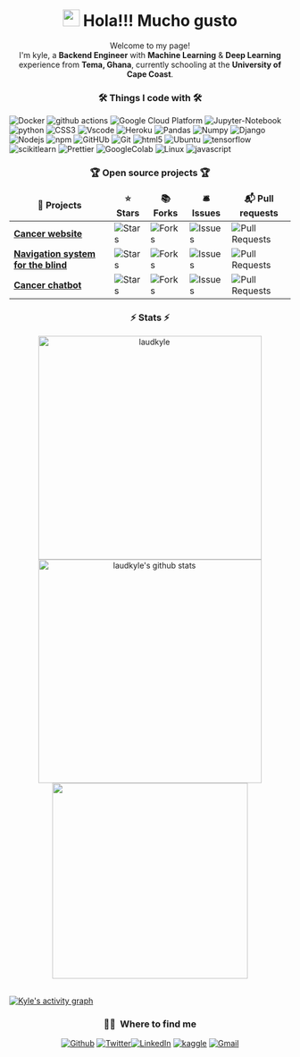 <!DOCTYPE html>
<html lang="en">
<head>
</head>
	
<body>
<h1 align="center"><img src="https://emojis.slackmojis.com/emojis/images/1531849430/4246/blob-sunglasses.gif?1531849430" width="30" /> Hola!!! Mucho gusto</h1>

<p align="center">Welcome to my page! </br>
I'm kyle, a <b>Backend Engineer</b> with <b>Machine Learning</b> & <b>Deep Learning</b> experience from <b>Tema, Ghana</b>, currently schooling at the <b>University of Cape Coast</b>. </p>

<h3 align="center">🛠️ Things I code with 🛠️</h3>

<p>
  <img alt="Docker" src="https://img.shields.io/badge/-Docker-46a2f1?style=for-the-badge&logo=docker&logoColor=white" />
  <img alt="github actions" src="https://img.shields.io/badge/-Github_Actions-2088FF?style=for-the-badge&logo=github-actions&logoColor=white" />
  <img alt="Google Cloud Platform" src="https://img.shields.io/badge/-Google_Cloud_Platform-1a73e8?style=for-the-badge&logo=google-cloud&logoColor=white" />
  <img alt="Jupyter-Notebook" src="https://img.shields.io/badge/Jupyter%20Notebook-%23286ed7?logo=jupyter&logoColor=white&style=for-the-badge" />
  <img alt="python" src="https://img.shields.io/badge/Python-%233776AB?logo=python&logoColor=white&style=for-the-badge">
  <img alt="CSS3" src="https://img.shields.io/badge/CSS%203-%231572B6?logo=css3&logoColor=white&style=for-the-badge" />
  <img alt="Vscode" src="https://img.shields.io/badge/Visual%20Studio%20Code-%23007ACC?logo=visualstudiocode&logoColor=white&style=for-the-badge" />
  <img alt="Heroku" src="https://img.shields.io/badge/-Heroku-430098?logo=heroku&logoColor=white&style=for-the-badge" />
  <img alt="Pandas" src="https://img.shields.io/badge/Pandas-%23150458?logo=pandas&logoColor=white&style=for-the-badge" />
  <img alt="Numpy" src="https://img.shields.io/badge/Numpy-%23013243?logo=numpy&logoColor=white&style=for-the-badge" />
  <img alt="Django" src="https://img.shields.io/badge/Django-%23092E20?logo=django&logoColor=white&style=for-the-badge">
  <img alt="Nodejs" src="https://img.shields.io/badge/-Nodejs-43853d?logo=Node.js&logoColor=white&style=for-the-badge" />
  <img alt="npm" src="https://img.shields.io/badge/-NPM-CB3837?logo=npm&logoColor=white&style=for-the-badge" />
  <img alt="GitHUb" src="https://img.shields.io/badge/GitHub-%23F37626?logo=github&logoColor=white&style=for-the-badge" />
  <img alt="Git" src="https://img.shields.io/badge/-Git-F05032?logo=git&logoColor=white&style=for-the-badge" />
  <img alt="html5" src="https://img.shields.io/badge/-HTML5-E34F26?logo=html5&logoColor=white&style=for-the-badge" />
  <img alt="Ubuntu" src="https://img.shields.io/badge/Ubuntu-%23E95420?logo=ubuntu&logoColor=white&style=for-the-badge" />
  <img alt="tensorflow" src="https://img.shields.io/badge/Tensorflow-%23FF6F00?logo=tensorflow&logoColor=white&style=for-the-badge">
  <img alt="scikitlearn" src="https://img.shields.io/badge/Scikit%20Learn-%23F7931E?logo=scikitlearn&logoColor=white&style=for-the-badge">
  <img alt="Prettier" src="https://img.shields.io/badge/-Prettier-F7B93E?logo=prettier&logoColor=white&style=for-the-badge" />
  <img alt="GoogleColab" src="https://img.shields.io/badge/Google%20Colab-%23F9AB00?logo=googlecolab&logoColor=white&style=for-the-badge" />
  <img alt="Linux" src="https://img.shields.io/badge/Linux-%23FCC624?logo=linux&logoColor=white&style=for-the-badge" />
  <img alt="javascript" src="https://img.shields.io/badge/JavaScript-%23dadb24?logo=javascript&logoColor=white&style=for-the-badge" />
  <br>
</p>

<h3 align="center">🏆 Open source projects 🏆</h3>
<table align="center">
  <thead align="center">
    <tr border: none;>
      <td><b>🎁 Projects</b></td>
      <td><b>⭐ Stars</b></td>
      <td><b>📚 Forks</b></td>
      <td><b>🛎 Issues</b></td>
      <td><b>📬 Pull requests</b></td>
    </tr>
  </thead>
  <tbody>
    <tr>
      <td><a href="https://github.com/laudkyle/add-life"><b>Cancer website</b></a></td>
      <td><img alt="Stars" src="https://img.shields.io/github/stars/laudkyle/add-life?style=flat-square&labelColor=343b41"/></td>
      <td><img alt="Forks" src="https://img.shields.io/github/forks/laudkyle/add-life?style=flat-square&labelColor=343b41"/></td>
      <td><img alt="Issues" src="https://img.shields.io/github/issues/laudkyle/add-life?style=flat-square&labelColor=343b41"/></td>
      <td><img alt="Pull Requests" src="https://img.shields.io/github/issues-pr/laudkyle/add-life?style=flat-square&labelColor=343b41"/></td>
    </tr>
	  <tr>
      <td><a href="https://github.com/laudkyle/Navi"><b>Navigation system for the blind</b></a></td>
      <td><img alt="Stars" src="https://img.shields.io/github/stars/laudkyle/Navi?style=flat-square&labelColor=343b41"/></td>
      <td><img alt="Forks" src="https://img.shields.io/github/forks/laudkyle/Navi?style=flat-square&labelColor=343b41"/></td>
      <td><img alt="Issues" src="https://img.shields.io/github/issues/laudkyle/Navi?style=flat-square&labelColor=343b41"/></td>
      <td><img alt="Pull Requests" src="https://img.shields.io/github/issues-pr/laudkyle/Navi?style=flat-square&labelColor=343b41"/></td>
    </tr>
    <tr>
      <td><a href="https://github.com/laudkyle/cancer_db"><b>Cancer chatbot</b></a></td>
      <td><img alt="Stars" src="https://img.shields.io/github/stars/laudkyle/cancer_db?style=flat-square&labelColor=343b41"/></td>
      <td><img alt="Forks" src="https://img.shields.io/github/forks/laudkyle/cancer_db?style=flat-square&labelColor=343b41"/></td>
      <td><img alt="Issues" src="https://img.shields.io/github/issues/laudkyle/cancer_db?style=flat-square&labelColor=343b41"/></td>
      <td><img alt="Pull Requests" src="https://img.shields.io/github/issues-pr/laudkyle/cancer_db?style=flat-square&labelColor=343b41"/></td>
    </tr>
  </tbody>
</table>

<h3 align="center">⚡ Stats ⚡</h3>

<section style="text-align: center; display: block; margin: 0 auto;">
  <a href="https://github.com/laudkyle" style="text-align: center;"><img width=400 src="https://streak-stats.demolab.com/?user=laudkyle&theme=dark&border=61dafb&hide_border=true" alt="laudkyle" /></a>  <a style="text-align: center;" href="https://github.com/laudkyle"><img width=400 src="https://github-readme-stats.vercel.app/api?username=laudkyle&show_icons=true&include_all_commits=true&theme=dark&hide_border=true" alt="laudkyle's github stats" /></a> <a style="text-align: center;" href="https://github.com/anuraghazra/github-readme-stats"><img width=350 src="https://github-readme-stats.vercel.app/api/top-langs/?username=laudky&layout=compact&theme=dark&hide_border=true" /></a>
</section>
	
<br/>

 [![Kyle's activity graph](https://github-readme-activity-graph.vercel.app/graph?username=laudkyle&theme=react-dark&area=true&height=500&radius=16)](https://github.com/ashutosh00710/github-readme-activity-graph)

<h3 align="center"> 🤙🏾 &nbsp;Where to find me </h3>

<p align="center"><a href="https://github.com/laudkyle" target="_blank"><img alt="Github" src="https://img.shields.io/badge/GitHub-%2312100E.svg?&style=for-the-badge&logo=Github&logoColor=white" /></a> <a href="https://twitter.com/laud_kyle" target="_blank"><img alt="Twitter" src="https://img.shields.io/badge/twitter-%231DA1F2.svg?&style=for-the-badge&logo=twitter&logoColor=white" /></a><a href="https://www.linkedin.com/in/laudkyle" target="_blank"><img alt="LinkedIn" src="https://img.shields.io/badge/linkedin-%230077B5.svg?&style=for-the-badge&logo=linkedin&logoColor=white" /></a> <a href="https://www.kaggle.com/laudkyle" target="_blank"><img alt="kaggle" src="https://img.shields.io/badge/Kaggle-%2320BEFF?style=for-the-badge&logo=kaggle&logoColor=white" /></a> <a href="mailto:kyleaby1@gmail.com" target="_blank"><img alt="Gmail" src="https://img.shields.io/badge/Gmail-%23EA4335?style=for-the-badge&logo=gmail&logoColor=white" /></a></p>

</body>
</html>
